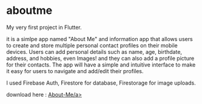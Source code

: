 # aboutme

My very first project in Flutter.

it is a simlpe app named "About Me" and information app that allows users to create and store multiple personal contact profiles on their mobile devices. Users can add personal details such as name, age, birthdate, address, and hobbies, even Images! and they can also add a profile picture for their contacts. The app will have a simple and intuitive interface to make it easy for users to navigate and add/edit their profiles.

I used Firebase Auth, Firestore for database, Firestorage for image uploads.

download here : <a href="https://drive.google.com/uc?export=download&id=1kPuOd_K-zQLhVpOY6sGi-GIfP0SRH6ym">About-Me/a>


